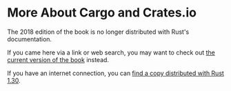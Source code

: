 # More About Cargo and Crates.io

The 2018 edition of the book is no longer distributed with Rust's documentation.

If you came here via a link or web search, you may want to check out [the current version of the book](../ch14-00-more-about-cargo.html) instead.

If you have an internet connection, you can [find a copy distributed with Rust 1.30](https://doc.rust-lang.org/1.30.0/book/2018-edition/ch14-00-more-about-cargo.html).
